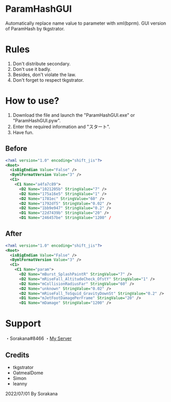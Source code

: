 # ParamHashGUI
Automatically replace name value to parameter with xml(bprm).
GUI version of ParamHash by tkgstrator.
# Rules
1. Don't distribute secondary.
2. Don't use it badly.
3. Besides, don't violate the law.
4. Don't forget to respect tkgstrator.
# How to use?
1. Download the file and launch the "ParamHashGUI.exe" or "ParamHashGUI.pyw".
2. Enter the required information and "スタート".
3. Have fun.
## Before
```xml
<?xml version="1.0" encoding="shift_jis"?>
<Root>
  <isBigEndian Value="False" />
  <BymlFormatVersion Value="3" />
  <C1>
    <C1 Name="a4fa7c89">
      <D2 Name="1021205b" StringValue="7" />
      <D2 Name="175a16e5" StringValue="1" />
      <D2 Name="1781ec" StringValue="60" />
      <D2 Name="1792df5" StringValue="0.02" />
      <D2 Name="1bb9e947" StringValue="0.2" />
      <D1 Name="22d7439b" StringValue="20" />
      <D1 Name="246457be" StringValue="1200" /
```

## After
```xml
<?xml version="1.0" encoding="shift_jis"?>
<Root>
  <isBigEndian Value="False" />
  <BymlFormatVersion Value="3" />
  <C1>
    <C1 Name="param">
      <D2 Name="mBurst_SplashPaintR" StringValue="7" />
      <D2 Name="mRiseFall_AltitudeCheck_OfstY" StringValue="1" />
      <D2 Name="mCollisionRadiusFar" StringValue="60" />
      <D2 Name="unknown" StringValue="0.02" />
      <D2 Name="mRiseFall_ToSquid_GravityDownSt" StringValue="0.2" />
      <D1 Name="mJetFootDamagePerFrame" StringValue="20" />
      <D1 Name="mDamage" StringValue="1200" />
```
# Support
・Sorakana#8466
・[My Server](https://discord.gg/DQB6fcD6qq)
## Credits
* tkgstrator
* OatmealDome
* Simon
* leanny

2022/07/01 By Sorakana

